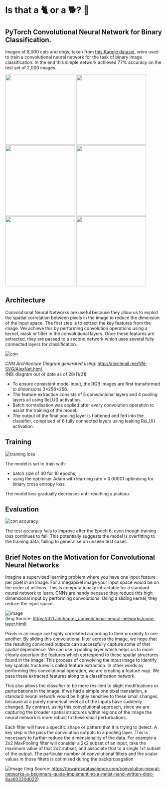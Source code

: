 # Is that a 🐈 or a 🐕? 👀

## PyTorch Convolutional Neural Network for Binary Classification.

Images of 8,000 cats and dogs, taken from [this Kaggle dataset](https://www.kaggle.com/datasets/chetankv/dogs-cats-images), were used to train a convolutional neural network for the task of binary image classification. In the end this simple network achieved 77% accuracy on the test set of 2,000 images.     

<img src="https://user-images.githubusercontent.com/79708390/204142349-8b6580a6-b453-4927-9675-98933d0c513a.jpg" height=224 width=224></img>
<img src="https://user-images.githubusercontent.com/79708390/204142529-be744e6e-bef0-4b06-8f0a-eee538efaced.jpg" height=224 width=224></img>
<img src="https://user-images.githubusercontent.com/79708390/204142618-23a06960-886a-4512-bddc-e319c6342dcd.jpg" height=224 width=224></img>
<img src="https://user-images.githubusercontent.com/79708390/204142383-eaae8bde-ca41-4683-96d2-32172abb644d.jpg" height=224 width=224></img>
<img src="https://user-images.githubusercontent.com/79708390/204142491-61d26faf-8acd-4df2-b086-79d858bf80f5.jpg" height=224 width=224></img>
<img src="https://user-images.githubusercontent.com/79708390/204142812-0caeb4da-7300-44dc-ac41-a4b5b04c84d5.jpg" height=224 width=224></img>


## Architecture

Convolutional Neural Networks are useful because they allow us to exploit the spatial correlation between pixels in the image to reduce the dimension of the input space. The first step is to extract the key features from the image. We achieve this by performing convolution operations using a kernel, mask or filter in the convolutional layers. Once these features are extracted, they are passed to a second network which uses several fully connected layers for classification.

![cnn](https://user-images.githubusercontent.com/79708390/204142288-ce99f74e-c225-4b25-b186-99c4793fa4b6.png)    

_CNN Architecture Diagram generated using:_ http://alexlenail.me/NN-SVG/AlexNet.html    
(NB: diagram out of date as of 28/11/21)

* To ensure consistent model input, the RGB images are first transformed to dimensions 3×256×256. 
* The feature extraction consists of 5 convolutional layers and 4 pooling layers all using ReLU() activation. 
* Batch normalisation was applied after every convolution operation to assist the training of the model. 
* The output of the final pooling layer is flattened and fed into the classifier, comprised of 6 fully connected layers using leaking ReLU() activation. 

    
## Training

![training loss](https://user-images.githubusercontent.com/79708390/205051940-86e74e93-0ca2-45cc-b541-ba298ea0bb68.png)

The model is set to train with: 
* batch size of 40 for 10 epochs,
* using the optimiser Adam with learning rate = 0.00001 optimising for binary cross entropy loss.

The model loss gradually decreases until reaching a plateau. 
    
## Evaluation

![cnn accuracy](https://user-images.githubusercontent.com/79708390/205052076-b462877d-a42a-426d-a019-7eb686cf18ad.png)      

The test accuracy fails to improve after the Epoch 6, even though training loss continues to fall. This potentially suggests the model is overfitting to the training data, failing to generalise on unseen test cases. 
    
## Brief Notes on the Motivation for Convolutional Neural Networks

Imagine a supervised learning problem where you have one input feature per pixel in an image. For a megapixel image your input space would be on the order of millions. This is computationally intractable for a standard neural network to learn. CNNs are handy because they reduce this high dimensional input by performing convolutions. 
Using a sliding kernel, they reduce the input space.    

![image](https://user-images.githubusercontent.com/79708390/204163695-3ee8b607-ec98-47d4-8b01-971e13c1bdcf.png)    
(Img Source: https://d2l.ai/chapter_convolutional-neural-networks/conv-layer.html)

Pixels in an image are highly correlated according to their proximity to one another. By sliding this convolutional filter across the image, we hope that the resulting convolved outputs can successfully capture some of that spatial dependence. We can use a pooling layer which helps us to more clearly ascertain the features which correspond to these spatial structures found in the image. This process of convolving the input image to identify key spatials tructures is called feature extraction.
In other words by performing this convolutional operation, we are creating a feature map. We pass these extracted features along to a classification network.    

This also allows the classifier to be more resilient to slight modifications or perturbations in the image. If we had a simple one pixel translation, a standard neural network would be highly sensitive to these small changes, because at a purely numerical level all of the inputs have suddenly changed. By contrast, using this convolutional approach, since we are capturing the broader spatial structures within regions of the image the neural network is more robust to these small perturbations.    

Each filter will have a specific shape or pattern that it is trying to detect. A key step is the pass the convolution outputs to a pooling layer. This is necessary to further reduce the dimensionality of the data. For example a 2x2 MaxPooling filter will consider a 2x2 subset of an input, take the maximum value of that 2x2 subset, and associate that to a single 1x1 subset of the output. The particular number of convolutional filters and the scalar values in those filters is optimised during the backpropagation.     

![image](https://user-images.githubusercontent.com/79708390/204163584-5761c953-19be-4d05-b5b1-1ee5efbe5d95.png)
(Img Source: https://towardsdatascience.com/convolution-neural-networks-a-beginners-guide-implementing-a-mnist-hand-written-digit-8aa60330d022)
